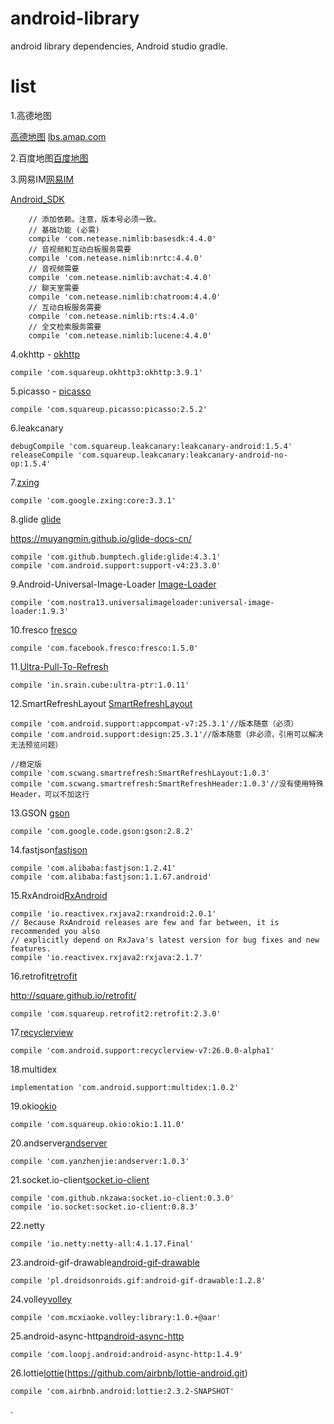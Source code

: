 # android-library
android library dependencies, Android studio gradle.

# list

1.高德地图

[高德地图](https://github.com/xhp/android-library/blob/master/library/doc/amap.md)
[lbs.amap.com](http://lbs.amap.com/api/android-sdk/guide/create-project/android-studio-create-project)

2.百度地图[百度地图](http://lbsyun.baidu.com/)



3.网易IM[网易IM](http://dev.netease.im/)

[Android_SDK](https://github.com/netease-im/NIM_Android_SDK)

```
    // 添加依赖。注意，版本号必须一致。
    // 基础功能 (必需)
    compile 'com.netease.nimlib:basesdk:4.4.0'
    // 音视频和互动白板服务需要
    compile 'com.netease.nimlib:nrtc:4.4.0'
    // 音视频需要
    compile 'com.netease.nimlib:avchat:4.4.0'
    // 聊天室需要
    compile 'com.netease.nimlib:chatroom:4.4.0'
    // 互动白板服务需要
    compile 'com.netease.nimlib:rts:4.4.0'
    // 全文检索服务需要
    compile 'com.netease.nimlib:lucene:4.4.0'
```

4.okhttp - [okhttp](https://github.com/square/okhttp.git)


```
compile 'com.squareup.okhttp3:okhttp:3.9.1'
```
5.picasso - [picasso](https://github.com/square/picasso.git)
 
```
compile 'com.squareup.picasso:picasso:2.5.2'
```
6.leakcanary

```
debugCompile 'com.squareup.leakcanary:leakcanary-android:1.5.4'
releaseCompile 'com.squareup.leakcanary:leakcanary-android-no-op:1.5.4'
```

7.[zxing](https://github.com/zxing/zxing.git)

```
compile 'com.google.zxing:core:3.3.1'
```
8.glide [glide](https://github.com/bumptech/glide.git)

https://muyangmin.github.io/glide-docs-cn/
```
compile 'com.github.bumptech.glide:glide:4.3.1'
compile 'com.android.support:support-v4:23.3.0'
```

9.Android-Universal-Image-Loader [Image-Loader](https://github.com/nostra13/Android-Universal-Image-Loader.git)

```
compile 'com.nostra13.universalimageloader:universal-image-loader:1.9.3'
```
10.fresco [fresco](https://github.com/facebook/fresco.git)

```
compile 'com.facebook.fresco:fresco:1.5.0'
```
11.[Ultra-Pull-To-Refresh](https://github.com/liaohuqiu/android-Ultra-Pull-To-Refresh.git)
```
compile 'in.srain.cube:ultra-ptr:1.0.11'
```
12.SmartRefreshLayout [SmartRefreshLayout](https://github.com/scwang90/SmartRefreshLayout.git)
```
compile 'com.android.support:appcompat-v7:25.3.1'//版本随意（必须）
compile 'com.android.support:design:25.3.1'//版本随意（非必须，引用可以解决无法预览问题）

//稳定版
compile 'com.scwang.smartrefresh:SmartRefreshLayout:1.0.3'
compile 'com.scwang.smartrefresh:SmartRefreshHeader:1.0.3'//没有使用特殊Header，可以不加这行
```
13.GSON [gson](https://github.com/google/gson.git)
```
compile 'com.google.code.gson:gson:2.8.2'
```

14.fastjson[fastjson](https://github.com/alibaba/fastjson.git)

```
compile 'com.alibaba:fastjson:1.2.41'
compile 'com.alibaba:fastjson:1.1.67.android'
```
15.RxAndroid[RxAndroid](https://github.com/ReactiveX/RxAndroid.git)
```
compile 'io.reactivex.rxjava2:rxandroid:2.0.1'
// Because RxAndroid releases are few and far between, it is recommended you also
// explicitly depend on RxJava's latest version for bug fixes and new features.
compile 'io.reactivex.rxjava2:rxjava:2.1.7'
```
16.retrofit[retrofit](https://github.com/square/retrofit.git)

http://square.github.io/retrofit/
```
compile 'com.squareup.retrofit2:retrofit:2.3.0'
```
17.[recyclerview]()


    compile 'com.android.support:recyclerview-v7:26.0.0-alpha1'

18.multidex
```
implementation 'com.android.support:multidex:1.0.2'
```

19.okio[okio](https://github.com/square/okio.git)
```
compile 'com.squareup.okio:okio:1.11.0'
```
20.andserver[andserver](https://github.com/yanzhenjie/AndServer.git)
```
compile 'com.yanzhenjie:andserver:1.0.3'
```
21.socket.io-client[socket.io-client](https://socket.io/blog/native-socket-io-and-android/)
```
compile 'com.github.nkzawa:socket.io-client:0.3.0'
compile 'io.socket:socket.io-client:0.8.3'
```
22.netty
```
compile 'io.netty:netty-all:4.1.17.Final'
```
23.android-gif-drawable[android-gif-drawable](https://github.com/koral--/android-gif-drawable.git)
```
compile 'pl.droidsonroids.gif:android-gif-drawable:1.2.8'
```

24.volley[volley](https://github.com/google/volley.git)
```
compile 'com.mcxiaoke.volley:library:1.0.+@aar'

```
25.android-async-http[android-async-http](http://loopj.com/android-async-http/)

```
compile 'com.loopj.android:android-async-http:1.4.9'
```
26.lottie[lottie](http://airbnb.io/lottie/)(https://github.com/airbnb/lottie-android.git)

```
compile 'com.airbnb.android:lottie:2.3.2-SNAPSHOT'
```
.